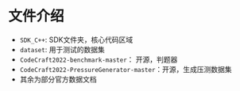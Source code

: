 # 文件介绍
- ```SDK_C++```: SDK文件夹，核心代码区域
- ```dataset```: 用于测试的数据集
- ```CodeCraft2022-benchmark-master```： 开源，判题器
- ```CodeCraft2022-PressureGenerator-master```：开源，生成压测数据集
- 其余为部分官方数据文档